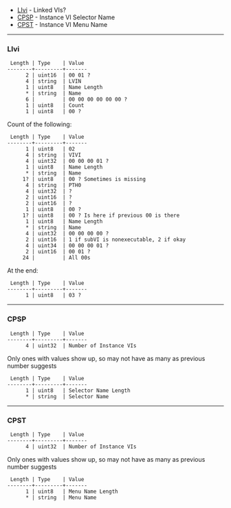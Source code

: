 * [LIvi](#LIvi) - Linked VIs?
* [CPSP](#CPSP) - Instance VI Selector Name
* [CPST](#CPST) - Instance VI Menu Name

***

<a name="wiki-LIvi" />

### LIvi

```plain
 Length | Type    | Value
--------+---------+-------
      2 | uint16  | 00 01 ?
      4 | string  | LVIN
      1 | uint8   | Name Length
      * | string  | Name
      6 |         | 00 00 00 00 00 00 ?
      1 | uint8   | Count
      1 | uint8   | 00 ?
```

Count of the following:

```plain
 Length | Type    | Value
--------+---------+-------
      1 | uint8   | 02
      4 | string  | VIVI
      4 | uint32  | 00 00 00 01 ?
      1 | uint8   | Name Length
      * | string  | Name
     1? | uint8   | 00 ? Sometimes is missing
      4 | string  | PTH0
      4 | uint32  | ?
      2 | uint16  | ?
      2 | uint16  | ?
      1 | uint8   | 00 ?
     1? | uint8   | 00 ? Is here if previous 00 is there
      1 | uint8   | Name Length
      * | string  | Name
      4 | uint32  | 00 00 00 00 ?
      2 | uint16  | 1 if subVI is nonexecutable, 2 if okay
      4 | uint34  | 00 00 00 01 ?
      2 | uint16  | 00 01 ?
     24 |         | All 00s
```

At the end:

```plain
 Length | Type    | Value
--------+---------+-------
      1 | uint8   | 03 ?
```

***

<a name="wiki-CPSP" />

### CPSP

```plain
 Length | Type    | Value
--------+---------+-------
      4 | uint32  | Number of Instance VIs
```

Only ones with values show up, so may not have as many as previous number suggests

```plain
 Length | Type    | Value
--------+---------+-------
      1 | uint8   | Selector Name Length
      * | string  | Selector Name
```

***

<a name="wiki-CPST" />

### CPST

```plain
 Length | Type    | Value
--------+---------+-------
      4 | uint32  | Number of Instance VIs
```

Only ones with values show up, so may not have as many as previous number suggests

```plain
 Length | Type    | Value
--------+---------+-------
      1 | uint8   | Menu Name Length
      * | string  | Menu Name
```
